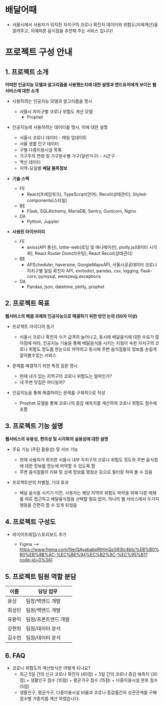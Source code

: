 # 배달어때
- 서울시에서 사용자가 위치한 자치구의 코로나 확진자 데이터와 위험도(자체계산)을 알려주고, 이에따른 음식점을 추천해 주는 서비스 입니다!

# 프로젝트 구성 안내

## 1. 프로젝트 소개

**어떠한 인공지능 모델과 알고리즘을 사용했는지에 대한 설명과 엔드유저에게 보이는 웹서비스에 대한 소개**

  - 사용하려는 인공지능 모델과 알고리즘을 명시

    - 서울시 자치구별 코로나 위험도 계산 모델
      * Prophet

  - 인공지능에 사용하려는 데이터를 명시, 이에 대한 설명

      - 서울시 코로나 데이터 - 매일 업데이트
      - 서울 생활 인구 데이터
      - 구별 다중이용시설 목록
      - 가구주의 연령 및 가구원수별 가구(일반가구) - 시군구
      - 백신 데이터
      - 지역-요일별 **배달 품목정보**

  - **기술 스택**
    - FE
      * React(프레임워크), TypeScript(언어), Recoil(상태관리), Styled-components(스타일)
    - BE
      * Flask, SQLAlchemy, MariaDB, Sentry, Gunicorn, Nginx
    - DA
      * Python, Jupyter

  - **사용된 라이브러리**
    - FE
      * axios(API 통신), lottie-web(로딩 및 애니메이션), plotly.js(데이터 시각화), React Router Dom(라우팅), React Recoil(상태관리)
    - BE
      * APScheduler, haversine, GoogleMapsAPI, 서울시공공데이터 코로나 자치구별 일일 확진자 API, xmltodict, pandas, csv, logging, flask-cors, pymysql, werkzeug.exceptions
    - DA
      * Pandas, json, datetime, plotly, prophet

## 2. 프로젝트 목표

**웹서비스의 해결 과제와 인공지능으로 해결하기 위한 방안 논의 (50자 이상)**
  
  - 프로젝트 아이디어 동기

    * 서울시 코로나 확진자 수가 급격히 늘어나고, 동시에 배달음식에 대한 수요가 많아짐에 따라, 인공지능 기술을 통해 배달음식을 시키는 지점이 속한 자치구의 코로나 위험도 정도를 한눈으로 파악하고 동시에 주변 음식점들의 정보를 손쉽게 알아볼수있는 서비스
  

  - 문제를 해결하기 위한 특정 질문 명시

    * 현재 내가 있는 지역구의 코로나 위험도는 얼마인가?
    * 내 주변 맛집은 어디일까?


  - 인공지능을 통해 해결하려는 문제를 구체적으로 작성
    * Prophet 모델을 통해 코로나의 증감 예측치를 계산하여 코로나 위험도 점수에 포함
## 3. 프로젝트 기능 설명

**웹서비스의 유용성, 편의성 및 시각화의 실용성에 대한 설명**
  
  - 주요 기능 (주된 활용성) 및 서브 기능
    
    * 현재 사용자가 위치한 서울시 내부 자치구의 코로나 위험도 정도와 주변 음식점에 대한 정보를 한눈에 파악할 수 있도록 함
    * 주변 음식점들의 리뷰 및 상세 정보를 평점순 등으로 필터링 하여 볼 수 있음

  - 프로젝트만의 차별점, 기대 효과
    
    * 배달 음식을 시키기 이전, 사용자는 해당 지역의 위험도 파악을 위해 다른 매체를 따로 접근하고 배달음식점을 선택할 필요 없이, 하나의 웹 서비스에서 두가지 행동을 간편히 할 수 있게 되었음

## 4. 프로젝트 구성도

  - 와이어프레임/스토리보드 추가

    * Figma
      --> https://www.figma.com/file/QAyababpRtHmQzSR3tc4bb/%EB%B0%B0%EB%8B%AC-%EC%B6%94%EC%B2%9C-%EC%95%B1?node-id=0%3A1

## 5. 프로젝트 팀원 역할 분담
| 이름 | 담당 업무 |
| ------ | ------ |
| 윤상 | 팀장/백엔드 개발 |
| 최성민 | 팀원/백엔드 개발 |
| 유환익 | 팀원/프론트엔드 개발 |
| 강현희 | 팀원/데이터 분석 |
| 김수현 | 팀원/데이터 분석 |

## 6. FAQ
  - 코로나 위험도의 계산방식은 어떻게 되나요?
    * 최근 5일 간의 신규 코로나 확진자 (40점) + 3일 간의 코로나 증감 예측치 (30점) + 생활인구 점수 (10점) + 평균가구 점수 (15점) + 다중이용시설 분포 점수 (5점)
    * 생활인구, 평균가구, 다중이용시설 비율과 코로나 증감률간의 상관관계를 구해 점수별 가중치를 계산 하였습니다.
